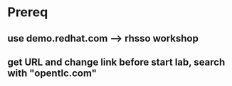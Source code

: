 # Prereq

## use demo.redhat.com --> rhsso workshop

## get URL and change link before start lab, search with "opentlc.com"